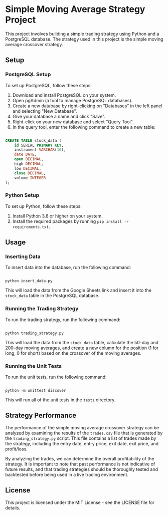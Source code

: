 # Simple Moving Average Strategy Project

This project involves building a simple trading strategy using Python and a PostgreSQL database. The strategy used in this project is the simple moving average crossover strategy.
## Setup
### PostgreSQL Setup

To set up PostgreSQL, follow these steps: 
1. Download and install PostgreSQL on your system. 
2. Open pgAdmin (a tool to manage PostgreSQL databases). 
3. Create a new database by right-clicking on "Databases" in the left panel and selecting "New Database". 
4. Give your database a name and click "Save". 
5. Right-click on your new database and select "Query Tool". 
6. In the query tool, enter the following command to create a new table:

```sql

CREATE TABLE stock_data (
    id SERIAL PRIMARY KEY,
    instrument VARCHAR(10),
    date DATE,
    open DECIMAL,
    high DECIMAL,
    low DECIMAL,
    close DECIMAL,
    volume INTEGER
);
```
### Python Setup

To set up Python, follow these steps:
1. Install Python 3.8 or higher on your system. 
2. Install the required packages by running `pip install -r requirements.txt`.
## Usage
### Inserting Data

To insert data into the database, run the following command:

```

python insert_data.py
```



This will load the data from the Google Sheets link and insert it into the `stock_data` table in the PostgreSQL database.
### Running the Trading Strategy

To run the trading strategy, run the following command:

```

python trading_strategy.py
```



This will load the data from the `stock_data` table, calculate the 50-day and 200-day moving averages, and create a new column for the position (1 for long, 0 for short) based on the crossover of the moving averages.
### Running the Unit Tests

To run the unit tests, run the following command:

```

python -m unittest discover
```



This will run all of the unit tests in the `tests` directory.
## Strategy Performance

The performance of the simple moving average crossover strategy can be analyzed by examining the results of the `trades.csv` file that is generated by the `trading_strategy.py` script. This file contains a list of trades made by the strategy, including the entry date, entry price, exit date, exit price, and profit/loss.

By analyzing the trades, we can determine the overall profitability of the strategy. It is important to note that past performance is not indicative of future results, and that trading strategies should be thoroughly tested and backtested before being used in a live trading environment.
## License

This project is licensed under the MIT License - see the LICENSE file for details.
